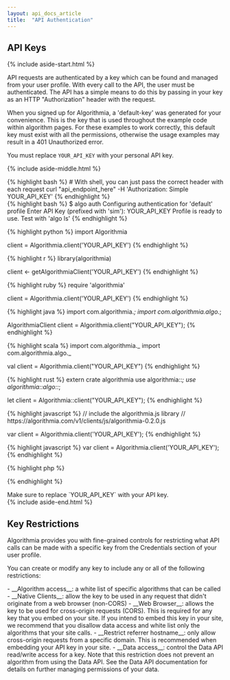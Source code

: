 ```yaml
---
layout: api_docs_article
title:  "API Authentication"
---
```


## API Keys

{% include aside-start.html %}

API requests are authenticated by a key which can be found and managed from your user profile.
With every call to the API, the user must be authenticated. The API has a simple means to do this by passing in your key as an HTTP "Authorization" header with the request.

When you signed up for Algorithmia, a 'default-key' was generated for your convenience. This is the key that is used throughout the example code within algorithm pages. For these examples to work correctly, this default key must exist with all the permissions, otherwise the usage examples may result in a 401 Unauthorized error.

<div>
  <div class="syn-alert theme-primary">
    <div class="syn-body-1 syn-mb-0">
      You must replace <code>YOUR_API_KEY</code> with your personal API key.
    </div>
  </div>
</div>

{% include aside-middle.html %}
<code-sample v-cloak title="To authorize, use this code:">

<div code-sample-language="Shell">
{% highlight bash %}
# With shell, you can just pass the correct header with each request
curl "api_endpoint_here" -H 'Authorization: Simple YOUR_API_KEY'
{% endhighlight %}
</div>

<div code-sample-language="CLI">
{% highlight bash %}
$ algo auth
Configuring authentication for 'default' profile
Enter API Key (prefixed with 'sim'): YOUR_API_KEY
Profile is ready to use. Test with 'algo ls'
{% endhighlight %}
</div>

{% highlight python %}
import Algorithmia

client = Algorithmia.client('YOUR_API_KEY')
{% endhighlight %}

{% highlight r %}
library(algorithmia)

client <- getAlgorithmiaClient('YOUR_API_KEY')
{% endhighlight %}

{% highlight ruby %}
require 'algorithmia'

client = Algorithmia.client('YOUR_API_KEY')
{% endhighlight %}


{% highlight java %}
import com.algorithmia.*;
import com.algorithmia.algo.*;

AlgorithmiaClient client = Algorithmia.client("YOUR_API_KEY");
{% endhighlight %}

{% highlight scala %}
import com.algorithmia._
import com.algorithmia.algo._

val client = Algorithmia.client("YOUR_API_KEY")
{% endhighlight %}

{% highlight rust %}
extern crate algorithmia
use algorithmia::*;
use algorithmia::algo::*;

let client = Algorithmia::client("YOUR_API_KEY");
{% endhighlight %}

<div code-sample-language="JavaScript">
{% highlight javascript %}
// include the algorithmia.js library
// https://algorithmia.com/v1/clients/js/algorithmia-0.2.0.js

var client = Algorithmia.client('YOUR_API_KEY');
{% endhighlight %}
</div>

<div code-sample-language="NodeJS">
{% highlight javascript %}
var client = Algorithmia.client('YOUR_API_KEY');
{% endhighlight %}
</div>

{% highlight php %}
<?
$client = Algorithmia::client("YOUR_API_KEY");
?>
{% endhighlight %}
</code-sample>
<div class="syn-caption syn-mt-4">
  Make sure to replace `YOUR_API_KEY` with your API key.
</div>
{% include aside-end.html %}

## Key Restrictions

Algorithmia provides you with fine-grained controls for restricting what API calls can be made with a specific key from the Credentials section of your user profile.

You can create or modify any key to include any or all of the following restrictions:

<div class="syn-body-1" markdown="1">
  - __Algorithm access__: a white list of specific algorithms that can be called
  - __Native Clients__: allow the key to be used in any request that didn't originate from a web browser (non-CORS)
  - __Web Browser__: allows the key to be used for cross-origin requests (CORS). This is required for any key that you embed on your site. If you intend to embed this key in your site, we recommend that you disallow data access and white list only the algorithms that your site calls.
  - __Restrict referrer hostname__: only allow cross-origin requests from a specific domain. This is recommended when embedding your API key in your site.
  - __Data access__: control the Data API read/write access for a key. Note that this restriction does not prevent an algorithm from using the Data API. See the Data API documentation for details on further managing permissions of your data.
</div>